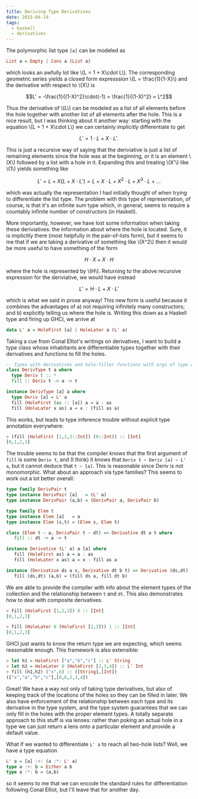```yaml
---
title: Deriving Type Derivatives 
date: 2015-04-19
tags: 
  - haskell
  - derivatives
---
```


The polymorphic list type `[a]` can be modeled as 

```haskell
List a = Empty | Cons a (List a)
```

which looks an awfully lot like \\(L = 1 + X\cdot L\\). The corresponding
geometric series yields a closed form expresssion \\(L = \frac{1}{1-X}\\) and
the derivative with respect to \\(X\\) is

$$L' = -\frac{1}{(1-X)^2}\cdot(-1) = \frac{1}{(1-X)^2} = L^2$$

Thus the derivative of \\(L\\) can be modeled as a list of all elements before
the hole together with another list of all elements after the hole. This is a
nice result, but I was thinking about it another way: starting with the equation
\\(L = 1 + X\cdot L\\) we can certainly *implicitly* differentiate to get
    
$$L' = 1\cdot L + X\cdot L'.$$

This is just a recursive way of saying that the deriviative is just a list of
remaining elements since the hole was at the beginning, or it is an element
\\(X\\) followed by a list with a hole in it. Expanding this and treating
\\(X'\\) like \\(1\\) yields something like

$$L' = L + X(L + X\cdot L') = L + X\cdot L + X^2 \cdot L + X^3 \cdot L + \ldots$$

which was actually the representation I had initially thought of when trying to
differentiate the list type. The problem with this type of representation, of
course, is that it's an infinite sum type which, in general, seems to require a
countably infinite number of constructors (in Haskell).

More importantly, however, we have lost some information when taking these
deriviatives: the information about where the hole is located. Sure, it is
implicitly there (most helpfully in the pair-of-lists form), but it seems to me
that if we are taking a derivative of something like \\(X^2\\) then it would be
more useful to have something of the form

$$H\cdot X + X \cdot H$$

where the hole is represented by \\(H\\). Returning to the above recursive
expression for the deriviative, we would have instead

$$L' = H\cdot L + X \cdot L'$$

which is what we said in prose anyway! This new form is useful because it
combines the advantages of a) not requiring infinitely many constructors; and b)
explicitly telling us where the hole is. Writing this down as a Haskell type and
firing up GHCI, we arrive at 

```haskell
data L' a = HoleFirst [a] | HoleLater a (L' a)
```

Taking a cue from Conal Elliot's writings on derivatives, I want to build a type
class whose inhabitants are differentiable types together with their derivatives
and functions to fill the holes.

```haskell
-- Types with derivatives and hole-filler functions with args of type a
class DerivType t a where 
  type Deriv t :: *
  fill :: Deriv t -> a -> t

instance DerivType [a] a where 
  type Deriv [a] = L' a 
  fill (HoleFirst (as :: [a]) a = a : as 
  fill (HoleLater x as) a = x : (fill as a)
```

This works, but leads to type inference trouble without explicit type annotation
everywhere:

```haskell
> (fill (HoleFirst [1,2,3::Int]) (0::Int)) :: [Int]
[0,1,2,3]
```

The trouble seems to be that the compiler knows that the first argument of
`fill` is some `Deriv t`, and (I think) it knows that `Deriv t ~ Deriv [a] ~ L' a`,
but it cannot deduce that `t ~ [a]`. This is reasonable since Deriv is not
monomorphic. What about an approach via type families? This seems to work out a
lot better overall:

```haskell
type family DerivPair t
type instance DerivPair [a]   = (L' a)
type instance DerivPair (a,b) = (DerivPair a, DerivPair b)

type family Elem t
type instance Elem [a]   = a
type instance Elem (s,t) = (Elem s, Elem t)

class (Elem t ~ a, DerivPair t ~ dt) => Derivative dt a t where
   fill :: dt -> a -> t

instance Derivative (L' a) a [a] where
   fill (HoleFirst as) a = a : as
   fill (HoleLater x as) a = x : fill as a

instance (Derivative ds a s, Derivative dt b t) => Derivative (ds,dt) (a,b) (s,t) where 
   fill (ds,dt) (a,b) = (fill ds a, fill dt b)                                                                          
```

We are able to provide the compiler with info about the element types of the
collection and the relationship between `t` and `dt`. This also demonstrates how to
deal with composite derivatives.

```haskell
> fill (HoleFirst [1,2,3]) 0 :: [Int]
[0,1,2,3]

> fill (HoleLater 0 (HoleFirst [2,3])) 1 :: [Int]
[0,1,2,3]
```

GHCI just wants to know the return type we are expecting, which seems
reasonable enough. This framework is also extensible:

```haskell
> let h1 = HoleFirst ["a","b","c"] :: L' String
> let h2 = HoleLater 0 (HoleFirst [2,3,4]) :: L' Int
> fill (h1,h2) ("x",6) :: ([String],[Int])
(["x","a","b","c"],[0,6,2,3,4])
```

Great! We have a way not only of taking type derivatives, but also of keeping
track of the locations of the holes so they can be filled in later. We also have
enforcement of the relationship between each type and its derivative in the type
system, and the type system guarantees that we can only fill in the holes with
the proper element types. A totally separate approach to this stuff is via
lenses: rather than poking an actual hole in a type we can just return a lens
onto a particular element and provide a default value.

What if we wanted to differentiate `L' a` to reach all two-hole lists? Well, we
have a type equation

```haskell
L' a = [a] :+: (a :*: L' a)
type a :+: b = Either a b
type a :*: b = (a,b)
```

so it seems to me that we can encode the standard rules for differentiation
following Conal Elliot, but I'll leave that for another day.

